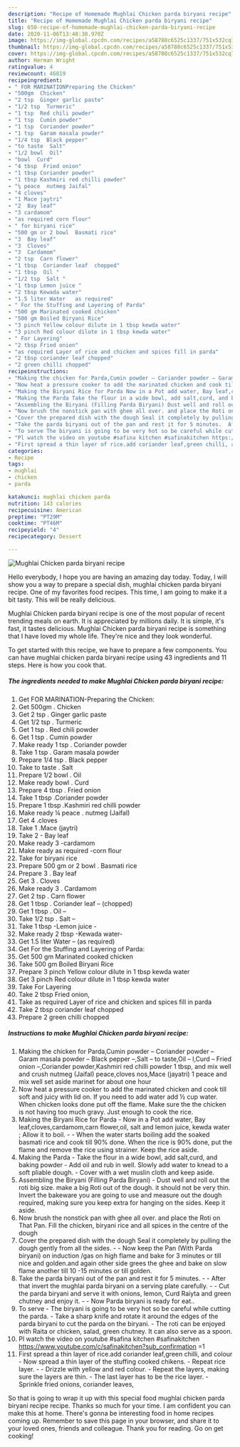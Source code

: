 ```yaml
---
description: "Recipe of Homemade Mughlai Chicken parda biryani recipe"
title: "Recipe of Homemade Mughlai Chicken parda biryani recipe"
slug: 650-recipe-of-homemade-mughlai-chicken-parda-biryani-recipe
date: 2020-11-06T13:48:38.970Z
image: https://img-global.cpcdn.com/recipes/a58788c6525c1337/751x532cq70/mughlai-chicken-parda-biryani-recipe-recipe-main-photo.jpg
thumbnail: https://img-global.cpcdn.com/recipes/a58788c6525c1337/751x532cq70/mughlai-chicken-parda-biryani-recipe-recipe-main-photo.jpg
cover: https://img-global.cpcdn.com/recipes/a58788c6525c1337/751x532cq70/mughlai-chicken-parda-biryani-recipe-recipe-main-photo.jpg
author: Herman Wright
ratingvalue: 4
reviewcount: 46819
recipeingredient:
- " FOR MARINATIONPreparing the Chicken"
- "500gm  Chicken"
- "2 tsp  Ginger garlic paste"
- "1/2 tsp  Turmeric"
- "1 tsp  Red chili powder"
- "1 tsp  Cumin powder"
- "1 tsp  Coriander powder"
- "1 tsp  Garam masala powder"
- "1/4 tsp  Black pepper"
- "to taste  Salt"
- "1/2 bowl  Oil"
- "bowl  Curd"
- "4 tbsp  Fried onion"
- "1 tbsp Coriander powder"
- "1 tbsp Kashmiri red chilli powder"
- "¼ peace  nutmeg Jaifal"
- "4 cloves"
- "1 Mace jaytri"
- "2  Bay leaf"
- "3 cardamom"
- "as required corn flour"
- " for biryani rice"
- "500 gm or 2 bowl  Basmati rice"
- "3  Bay leaf"
- "3  Cloves"
- "3  Cardamom"
- "2 tsp  Carn flower"
- "1 tbsp  Coriander leaf  chopped"
- "1 tbsp  Oil "
- "1/2 tsp  Salt "
- "1 tbsp Lemon juice "
- "2 tbsp Kewada water"
- "1.5 liter Water   as required"
- " For the Stuffing and Layering of Parda"
- "500 gm Marinated cooked chicken"
- "500 gm Boiled Biryani Rice"
- "3 pinch Yellow colour dilute in 1 tbsp kewda water"
- "3 pinch Red colour dilute in 1 tbsp kewda water"
- " For Layering"
- "2 tbsp Fried onion"
- "as required Layer of rice and chicken and spices fill in parda"
- "2 tbsp coriander leaf chopped"
- "2 green chilli chopped"
recipeinstructions:
- "Making the chicken for Parda,Cumin powder – Coriander powder – Garam masala powder – Black pepper –,Salt – to taste,Oil – l,Curd – Fried onion –,Coriander powder,Kashmiri red chilli powder 1 tbsp, and mix well and crush nutmeg (Jaifal) peace,cloves nos,Mace (jayatri) 1 peace and mix well set aside marinet for about one hour"
- "Now heat a pressure cooker to add the marinated chicken and cook till soft and juicy with lid on. If you need to add water add ½ cup water. When chicken looks done put off the flame. Make sure the the chicken is not having too much gravy. Just enough to cook the rice."
- "Making the Biryani Rice for Parda Now in a Pot add water, Bay leaf,cloves,cardamom,carn flower,oil, salt and lemon juice, kewda water ; Allow it to boil.  When the water starts boiling add the soaked basmati rice and cook till 90% done. When the rice is 90% done, put the flame and remove the rice using strainer. Keep the rice aside."
- "Making the Parda Take the flour in a wide bowl, add salt,curd, and baking powder Add oil and rub in well. Slowly add water to knead to a soft pliable dough. Cover with a wet muslin cloth and keep aside."
- "Assembling the Biryani (Filling Parda Biryani) Dust well and roll out the roti big size. make a big Roti out of the dough. it should not be very thin. Invert the bakeware you are going to use and measure out the dough required, making sure you keep extra for hanging on the sides. Keep it aside."
- "Now brush the nonstick pan with ghee all over. and place the Roti on That Pan. Fill the chicken, biryani rice and all spices in the centre of the dough"
- "Cover the prepared dish with the dough Seal it completely by pulling the dough gently from all the sides.  Now keep the Pan (With Parda biryani) on induction /gas on high flame and bake for 3 minutes or till nice and golden.and again other side grees the ghee and bake on slow flame another till 10 -15 minutes or till golden."
- "Take the parda biryani out of the pan and rest it for 5 minutes.  After that invert the mughlai parda biryani on a serving plate carefully.  Cut the parda biryani and serve it with onions, lemon, Curd Raiyta and green chutney and enjoy it.  Now Parda biryani is ready for eat.."
- "To serve The biryani is going to be very hot so be careful while cutting the parda. Take a sharp knife and rotate it around the edges of the parda biryani to cut the parda on the biryani. The roti can be enjoyed with Raita or chicken, salad, green chutney. It can also serve as a spoon."
- "Pl watch the video on youtube #safina kitchen #safinakitchen https://www.youtube.com/c/safinakitchen?sub_confirmation =1"
- "First spread a thin layer of rice.add coriander leaf,green chilli, and colour Now spread a thin layer of the stuffing cooked chikens. Repeat rice layer.  Drizzle with yellow and red colour. Repeat the layers, making sure the layers are thin. The last layer has to be the rice layer. Sprinkle fried onions, coriander leaves,"
categories:
- Recipe
tags:
- mughlai
- chicken
- parda

katakunci: mughlai chicken parda 
nutrition: 143 calories
recipecuisine: American
preptime: "PT29M"
cooktime: "PT46M"
recipeyield: "4"
recipecategory: Dessert

---
```



![Mughlai Chicken parda biryani recipe](https://img-global.cpcdn.com/recipes/a58788c6525c1337/751x532cq70/mughlai-chicken-parda-biryani-recipe-recipe-main-photo.jpg)

Hello everybody, I hope you are having an amazing day today. Today, I will show you a way to prepare a special dish, mughlai chicken parda biryani recipe. One of my favorites food recipes. This time, I am going to make it a bit tasty. This will be really delicious.

Mughlai Chicken parda biryani recipe is one of the most popular of recent trending meals on earth. It is appreciated by millions daily. It is simple, it's fast, it tastes delicious. Mughlai Chicken parda biryani recipe is something that I have loved my whole life. They're nice and they look wonderful.




To get started with this recipe, we have to prepare a few components. You can have mughlai chicken parda biryani recipe using 43 ingredients and 11 steps. Here is how you cook that.

<!--inarticleads1-->

##### The ingredients needed to make Mughlai Chicken parda biryani recipe:

1. Get  FOR MARINATION-Preparing the Chicken:
1. Get 500gm . Chicken
1. Get 2 tsp . Ginger garlic paste
1. Get 1/2 tsp . Turmeric
1. Get 1 tsp . Red chili powder
1. Get 1 tsp . Cumin powder
1. Make ready 1 tsp . Coriander powder
1. Take 1 tsp . Garam masala powder
1. Prepare 1/4 tsp . Black pepper
1. Take to taste . Salt
1. Prepare 1/2 bowl . Oil
1. Make ready bowl . Curd
1. Prepare 4 tbsp . Fried onion
1. Take 1 tbsp .Coriander powder
1. Prepare 1 tbsp .Kashmiri red chilli powder
1. Make ready ¼ peace . nutmeg (Jaifal)
1. Get 4 .cloves
1. Take 1 .Mace (jaytri)
1. Take 2 - Bay leaf
1. Make ready 3 -cardamom
1. Make ready as required -corn flour
1. Take  for biryani rice
1. Prepare 500 gm or 2 bowl . Basmati rice
1. Prepare 3 . Bay leaf
1. Get 3 . Cloves
1. Make ready 3 . Cardamom
1. Get 2 tsp . Carn flower
1. Get 1 tbsp . Coriander leaf – (chopped)
1. Get 1 tbsp . Oil –
1. Take 1/2 tsp . Salt –
1. Take 1 tbsp -Lemon juice -
1. Make ready 2 tbsp -Kewada water-
1. Get 1.5 liter Water –  (as required)
1. Get  For the Stuffing and Layering of Parda:
1. Get 500 gm Marinated cooked chicken
1. Take 500 gm Boiled Biryani Rice
1. Prepare 3 pinch Yellow colour dilute in 1 tbsp kewda water
1. Get 3 pinch Red colour dilute in 1 tbsp kewda water
1. Take  For Layering
1. Take 2 tbsp Fried onion,
1. Take as required Layer of rice and chicken and spices fill in parda
1. Take 2 tbsp coriander leaf chopped
1. Prepare 2 green chilli chopped




<!--inarticleads2-->

##### Instructions to make Mughlai Chicken parda biryani recipe:

1. Making the chicken for Parda,Cumin powder – Coriander powder – Garam masala powder – Black pepper –,Salt – to taste,Oil – l,Curd – Fried onion –,Coriander powder,Kashmiri red chilli powder 1 tbsp, and mix well and crush nutmeg (Jaifal) peace,cloves nos,Mace (jayatri) 1 peace and mix well set aside marinet for about one hour
1. Now heat a pressure cooker to add the marinated chicken and cook till soft and juicy with lid on. If you need to add water add ½ cup water. When chicken looks done put off the flame. Make sure the the chicken is not having too much gravy. Just enough to cook the rice.
1. Making the Biryani Rice for Parda - Now in a Pot add water, Bay leaf,cloves,cardamom,carn flower,oil, salt and lemon juice, kewda water ; Allow it to boil. -  - When the water starts boiling add the soaked basmati rice and cook till 90% done. When the rice is 90% done, put the flame and remove the rice using strainer. Keep the rice aside.
1. Making the Parda - Take the flour in a wide bowl, add salt,curd, and baking powder - Add oil and rub in well. Slowly add water to knead to a soft pliable dough. - Cover with a wet muslin cloth and keep aside.
1. Assembling the Biryani (Filling Parda Biryani) - Dust well and roll out the roti big size. make a big Roti out of the dough. it should not be very thin. Invert the bakeware you are going to use and measure out the dough required, making sure you keep extra for hanging on the sides. Keep it aside.
1. Now brush the nonstick pan with ghee all over. and place the Roti on That Pan. Fill the chicken, biryani rice and all spices in the centre of the dough
1. Cover the prepared dish with the dough Seal it completely by pulling the dough gently from all the sides. -  - Now keep the Pan (With Parda biryani) on induction /gas on high flame and bake for 3 minutes or till nice and golden.and again other side grees the ghee and bake on slow flame another till 10 -15 minutes or till golden.
1. Take the parda biryani out of the pan and rest it for 5 minutes. -  - After that invert the mughlai parda biryani on a serving plate carefully. -  - Cut the parda biryani and serve it with onions, lemon, Curd Raiyta and green chutney and enjoy it. -  - Now Parda biryani is ready for eat..
1. To serve - The biryani is going to be very hot so be careful while cutting the parda. - Take a sharp knife and rotate it around the edges of the parda biryani to cut the parda on the biryani. - The roti can be enjoyed with Raita or chicken, salad, green chutney. It can also serve as a spoon.
1. Pl watch the video on youtube #safina kitchen #safinakitchen https://www.youtube.com/c/safinakitchen?sub_confirmation =1
1. First spread a thin layer of rice.add coriander leaf,green chilli, and colour - Now spread a thin layer of the stuffing cooked chikens. - Repeat rice layer. -  - Drizzle with yellow and red colour. - Repeat the layers, making sure the layers are thin. - The last layer has to be the rice layer. - Sprinkle fried onions, coriander leaves,




So that is going to wrap it up with this special food mughlai chicken parda biryani recipe recipe. Thanks so much for your time. I am confident you can make this at home. There's gonna be interesting food in home recipes coming up. Remember to save this page in your browser, and share it to your loved ones, friends and colleague. Thank you for reading. Go on get cooking!
